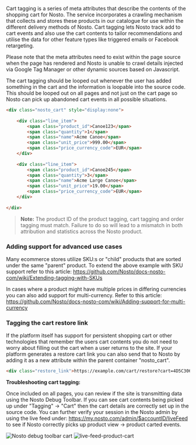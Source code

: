 Cart tagging is a series of meta attributes that describe the contents of the shopping cart for Nosto. The service incorporates a crawling mechanism that collects and stores these products in our catalogue for use within the different delivery methods of Nosto. Cart tagging lets Nosto track add to cart events and also use the cart contents to tailor recommendations and utilise the data for other feature types like triggered emails or Facebook retargeting. 

Please note that the meta attributes need to exist within the page source when the page has rendered and Nosto is unable to crawl details injected via Google Tag Manager or other dynamic sources based on Javascript.

The cart tagging should be looped out whenever the user has added something in the cart and the information is loopable into the source code. This should be looped out on all pages and not just on the cart page so Nosto can pick up abandoned cart events in all possible situations. 

```html
<div class="nosto_cart" style="display:none">
 
    <div class="line_item">
        <span class="product_id">Canoe123</span>
        <span class="quantity">1</span>
        <span class="name">Acme Canoe</span>
        <span class="unit_price">999.00</span>
        <span class="price_currency_code">EUR</span>
    </div>
 
    <div class="line_item">
        <span class="product_id">Canoe245</span>
        <span class="quantity">3</span>
        <span class="name">Acme Large Canoe</span>
        <span class="unit_price">19.00</span>
        <span class="price_currency_code">EUR</span>
    </div>
 
</div>

```
> **Note:** The product ID of the product tagging, cart tagging and order tagging must match. Failure to do so 
> will lead to a mismatch in both attribution and statistics across the Nosto product.

### Adding support for advanced use cases

Many ecommerce stores utilize SKU:s or "child" products that are sorted under the same "parent" product. To extend the above example with SKU support refer to this article: https://github.com/Nosto/docs-nosto-com/wiki/Extending-tagging-with-SKUs

In cases where a product might have multiple prices in differing currencies you can also add support for multi-currency. Refer to this article: https://github.com/Nosto/docs-nosto-com/wiki/Adding-support-for-multi-currency

### Tagging the cart restore link

If the platform itself has support for persistent shopping cart or other technologies that remember the users cart contents you do not need to worry about filling out the cart when a user returns to the site. If your platform generates a restore cart link you can also send that to Nosto by adding it as a new attribute within the parent container "nosto_cart". 

```html
<div class="restore_link">https://example.com/cart/restore?cart=4D5C3060-1334-4C63-B6FA-D9D342D88B08</div>
```

**Troubleshooting cart tagging:**

Once included on all pages, you can review if the site is transmitting data using the Nosto Debug Toolbar. If you can see cart contents being picked up under "Tagging" → "Cart" then the cart details are correctly set up in the source code. You can further verify your session in the Nosto admin by using the live feed under: https://my.nosto.com/admin/$accountID/liveFeed to see if Nosto correctly picks up product view → product carted events. 

![Nosto debug toolbar cart](https://nosto-campaign-assets.s3.amazonaws.com/images/nosto-embed-script-cart.png)
![live-feed-product-cart](https://nosto-campaign-assets.s3.amazonaws.com/images/live-feed-cart.png)